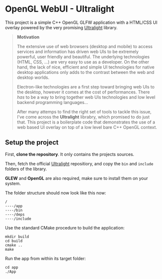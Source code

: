 # OpenGL WebUI - Ultralight

This project is a simple C++ OpenGL GLFW application with a HTML/CSS UI overlay powered by the very promising [Ultralight](https://github.com/ultralight-ux/ultralight) library.

> **Motivation**
>
> The extensive use of web browsers (desktop and mobile) to access services and information has driven web UIs to be extremely powerful, user friendly and beautiful. The underlying technologies (HTML, CSS, ...) are very easy to use as a developer. On the other hand, the lack of nice, efficient and simple UI technologies for native desktop applications only adds to the contrast between the web and desktop worlds.
>
> Electron-like technologies are a first step toward bringing web UIs to the desktop, however it comes at the cost of performances. There _has_ to be a way to bring together web UIs technologies and low level backend programming languages...
>
> After many attemps to find the right set of tools to tackle this issue, I've come across the **Ultralight** librabry, which promised to do just that. This project is a boilerplate code that demonstrates the use of a web based UI overlay on top of a low level bare C++ OpenGL context.

## Setup the project

First, **clone the repository**. It only contains the projects sources.

Then, fetch the official [Ultralight](https://github.com/ultralight-ux/ultralight) repositiory, and copy the `bin` and `include` folders of the library.

**GLEW** and **OpenGL** are also required, make sure to install them on your system.

The folder structure should now look like this now:

    /
    ----/app
    ----/bin
    ----/deps
    ----/include

Use the standard CMake procedure to build the application:

    mkdir build
    cd build
    cmake ..
    make

Run the app from within its target folder:

    cd app
    ./App
